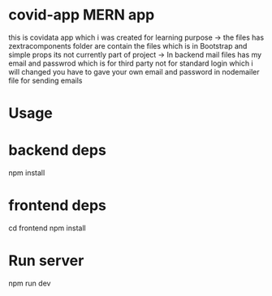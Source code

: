 # covid-app MERN app
this is covidata app which i was created for learning purpose
-> the files has zextracomponents folder are contain the files which is in Bootstrap and simple props its not currently part of project
-> In backend mail files has my email and passwrod which is for third party not for standard login which i will changed you have to gave your own email and password 
in nodemailer file for sending emails
# Usage
# backend deps
npm install
# frontend deps
cd frontend
npm install

# Run server
npm run dev

